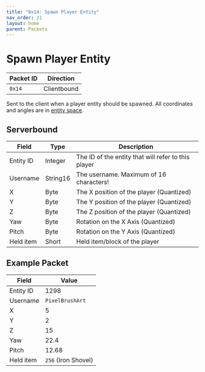 ```yaml
---
title: "0x14: Spawn Player Entity"
nav_order: 21
layout: home
parent: Packets
---
```


# Spawn Player Entity

| Packet ID | Direction   |
| --------- | ----------- |
| `0x14`    | Clientbound |

Sent to the client when a player entity should be spawned. All coordinates and angles are in [entity space](../terminology#entity-space).

## Serverbound

| Field     | Type    | Description                                  |
| --------- | ------- | -------------------------------------------- |
| Entity ID | Integer | The ID of the entity that will refer to this player |
| Username  | String16 | The username. Maximum of 16 characters! |
| X      | Byte | The X position of the player (Quantized) |
| Y      | Byte | The Y position of the player (Quantized) |
| Z      | Byte | The Z position of the player (Quantized) |
| Yaw | Byte | Rotation on the X Axis (Quantized) |
| Pitch | Byte | Rotation on the Y Axis (Quantized) |
| Held item | Short | Held item/block of the player |

## Example Packet

| Field     | Value | 
| --------- | ----- |
| Entity ID | 1298  |
| Username | `PixelBrushArt`
| X      | 5 |
| Y      | 2     |
| Z      | 15 |
| Yaw       | 22.4     |
| Pitch     | 12.68    |
| Held item | `256` (Iron Shovel) |